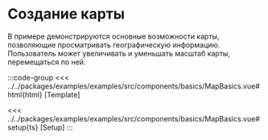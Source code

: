 # Создание карты

В примере демонстрируются основные возможности карты, позволяющие просматривать географическую информацию. Пользователь
может увеличивать и уменьшать масштаб карты, перемещаться по ней.

<script lang="ts" setup>
import MapComponent from 'examples/src/components/basics/MapBasics.vue';
</script>

<map-component/>

:::code-group
<<< ../../packages/examples/examples/src/components/basics/MapBasics.vue#html{html} [Template]

<<< ../../packages/examples/examples/src/components/basics/MapBasics.vue#setup{ts} [Setup]
:::
